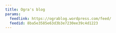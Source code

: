 ```yaml
---
title: Ogra's blog
params:
  feedlink: https://ograblog.wordpress.com/feed/
  feedid: 8ba5e3585e63d3b3e7230ee39c4d1223
---
```

